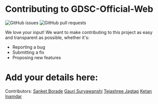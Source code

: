 # Contributing to GDSC-Official-Web

![GitHub issues](https://img.shields.io/github/issues/GDSC-GES-COENGG/GDSC-Official-Web?color=%2300f00)
![GitHub pull requests](https://img.shields.io/github/issues-pr/GDSC-GES-COENGG/GDSC-Official-Web?color=%2300f00)

We love your input! We want to make contributing to this project as easy and transparent as possible, whether it's:
- Reporting a bug
- Submitting a fix
- Proposing new features

# Add your details here:

Contributors:
[Sanket Borade](https://github.com/Sanket1308)
[Gauri Suryawanshi](https://github.com/Gauri-Suryawanshi)
[Tejashree Jagtap](https://github.com/Tejashree198)
[Ketan Inamdar](https://github.com/inamdarketan)
